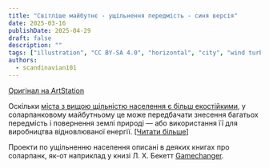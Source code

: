 ```yaml
---
title: "Світліше майбутнє - ущільнення передмість - синя версія"
date: 2025-03-16
publishDate: 2025-04-29
draft: false
description: ""
tags: ["illustration", "CC BY-SA 4.0", "horizontal", "city", "wind turbine", "nuclear"]
authors:
  - scandinavian101
---
```


[Оригінал на ArtStation](https://www.artstation.com/artwork/WXzGWJ)

Оскільки [міста з вищою щільністю населення є більш екостійкими](https://uk.wikipedia.org/wiki/%D0%9C%D1%96%D1%81%D1%8C%D0%BA%D0%B0_%D1%89%D1%96%D0%BB%D1%8C%D0%BD%D1%96%D1%81%D1%82%D1%8C#%D0%A1%D1%82%D0%B0%D0%BB%D1%96%D1%81%D1%82%D1%8C), у соларпанковому майбутньому це може передбачати знесення багатьох передмість і повернення землі природі — або використання її для виробництва відновлюваної енергії. [[Читати більше](https://iopscience.iop.org/article/10.1088/1755-1315/362/1/012106)]

Проекти по ущільненню населення описані в деяких книгах про соларпанк, як-от наприклад у книзі Л. X. Бекетт [Gamechanger](https://www.goodreads.com/book/show/43263243-gamechanger).
